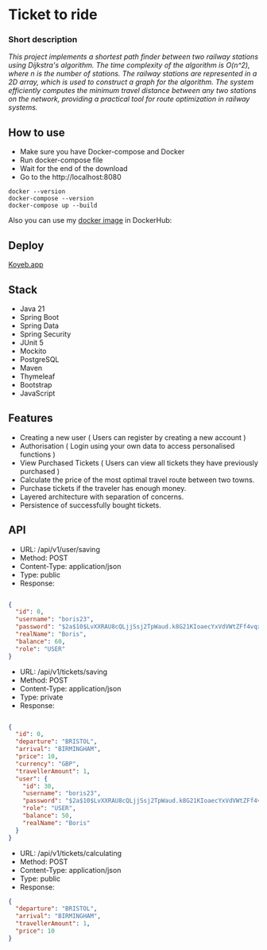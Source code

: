 # Ticket to ride

### Short description

_This project implements a shortest path finder between two railway stations using Dijkstra's algorithm. The time complexity of the algorithm is O(n^2), where n is the number of stations. The railway stations are represented in a 2D array, which is used to construct a graph for the algorithm.  The system efficiently computes the minimum travel distance between any two stations on the network, providing a practical tool for route optimization in railway systems._

## How to use

- Make sure you have Docker-compose and Docker
- Run docker-compose file
- Wait for the end of the download
- Go to the http://localhost:8080

```
docker --version
docker-compose --version
docker-compose up --build
```

Also you can use my [docker image](https://hub.docker.com/layers/aleksey767/ticket-to-ride/v2/images/sha256-e1a4775c55c4a18678fc3b389429698b144e0497d09109a8aef777d3ac3d81ff?context=repo) in DockerHub:

## Deploy

[Koyeb.app](https://single-blondelle-test-student-207ffc1e.koyeb.app/auth/login?logout)

## Stack

- Java 21
- Spring Boot
- Spring Data
- Spring Security
- JUnit 5
- Mockito
- PostgreSQL
- Maven
- Thymeleaf
- Bootstrap
- JavaScript

## Features

- Creating a new user ( Users can register by creating a new account )
- Authorisation ( Login using your own data to access personalised functions )
- View Purchased Tickets ( Users can view all tickets they have previously purchased )
- Calculate the price of the most optimal travel route between two towns.
- Purchase tickets if the traveler has enough money.
- Layered architecture with separation of concerns.
- Persistence of successfully bought tickets.

## API 

- URL: /api/v1/user/saving
- Method: POST
- Content-Type: application/json
- Type: public
- Response:

```json

{
  "id": 0,
  "username": "boris23",
  "password": "$2a$10$LvXXRAU8cQLjjSsj2TpWaud.k8G21KIoaecYxVdVWtZFf4vqxgCtW",
  "realName": "Boris",
  "balance": 60,
  "role": "USER"
}
```
- URL: /api/v1/tickets/saving
- Method: POST
- Content-Type: application/json
- Type: private
- Response:

```json

{
  "id": 0,
  "departure": "BRISTOL",
  "arrival": "BIRMINGHAM",
  "price": 10,
  "currency": "GBP",
  "travellerAmount": 1,
  "user": {
    "id": 30,
    "username": "boris23",
    "password": "$2a$10$LvXXRAU8cQLjjSsj2TpWaud.k8G21KIoaecYxVdVWtZFf4vqxgCtW",
    "role": "USER",
    "balance": 50,
    "realName": "Boris"
  }
}

```

- URL: /api/v1/tickets/calculating
- Method: POST
- Content-Type: application/json
- Type: public
- Response:

```json
{
  "departure": "BRISTOL",
  "arrival": "BIRMINGHAM",
  "travellerAmount": 1,
  "price": 10
}
